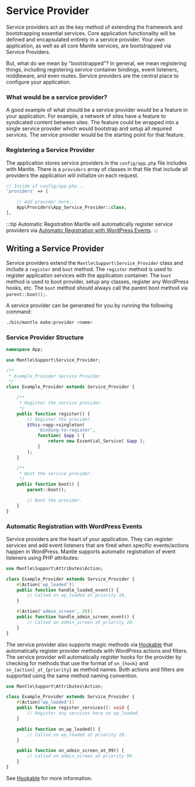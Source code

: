 # Service Provider

Service providers act as the key method of extending the framework and
bootstrapping essential services. Core application functionality will be defined
and encapsulated entirely in a service provider. Your own application, as well
as all core Mantle services, are bootstrapped via Service Providers.

But, what do we mean by "bootstrapped"? In general, we mean registering things,
including registering service container bindings, event listeners, middleware,
and even routes. Service providers are the central place to configure your
application.

### What would be a service provider?

A good example of what should be a service provider would be a feature in your
application. For example, a network of sites have a feature to syndicated content
between sites. The feature could be wrapped into a single service provider which
would bootstrap and setup all required services. The service provider would be the
starting point for that feature.

### Registering a Service Provider

The application stores service providers in the `config/app.php` file includes
with Mantle. There is a `providers` array of classes in that file that include
all providers the application will initialize on each request.

```php
// Inside of config/app.php...
'providers' => [

	// Add provider here...
	App\Providers\App_Service_Provider::class,
],
```

:::tip Automatic Registration
Mantle will automatically register service providers via [Automatic Registration with WordPress Events](#automatic-registration-with-wordpress-events).
:::

## Writing a Service Provider

Service providers extend the `Mantle\Support\Service_Provider` class and
include a `register` and `boot` method. The `register` method is used to
register application services with the application container. The `boot` method
is used to boot provider, setup any classes, register any WordPress hooks, etc.
The `boot` method should always call the parent boot method via `parent::boot();`.

A service provider can be generated for you by running the following command:

```bash
./bin/mantle make:provider <name>
```

### Service Provider Structure

```php
namespace App;

use Mantle\Support\Service_Provider;

/**
 * Example_Provider Service Provider
 */
class Example_Provider extends Service_Provider {

	/**
	 * Register the service provider.
	 */
	public function register() {
		// Register the provider.
		$this->app->singleton(
			'binding-to-register',
			function( $app ) {
				return new Essential_Service( $app );
			}
		);
	}

	/**
	 * Boot the service provider.
	 */
	public function boot() {
		parent::boot();

		// Boot the provider.
	}
}
```

### Automatic Registration with WordPress Events

Service providers are the heart of your application. They can register services
and add event listeners that are fired when specific events/actions happen in
WordPress. Mantle supports automatic registration of event listeners using PHP
attributes:

```php
use Mantle\Support\Attributes\Action;

class Example_Provider extends Service_Provider {
	#[Action('wp_loaded')]
	public function handle_loaded_event() {
		// Called on wp_loaded at priority 10.
	}

	#[Action('admin_screen', 20)]
	public function handle_admin_screen_event() {
		// Called on admin_screen at priority 20.
	}
}
```

The service provider also supports magic methods via
[Hookable](../features/support/hookable.md) that automatically register provider
methods with WordPress actions and filters. The service provider will
automatically register hooks for the provider by checking for methods that use
the format of `on_{hook}` and `on_{action}_at_{priority}` as method names. Both
actions and filters are supported using the same method naming convention.

```php
use Mantle\Support\Attributes\Action;

class Example_Provider extends Service_Provider {
	#[Action('wp_loaded')]
	public function register_services(): void {
		// Register any services here on wp_loaded.
	}

	public function on_wp_loaded() {
		// Called on wp_loaded at priority 10.
	}

	public function on_admin_screen_at_99() {
		// Called on admin_screen at priority 99.
	}
}
```

See [Hookable](../features/support/hookable.md) for more information.